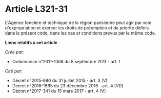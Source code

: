 # Article L321-31

L'Agence foncière et technique de la région parisienne peut agir par voie d'expropriation et exercer les droits de préemption
et de priorité définis dans le présent code, dans les cas et conditions prévus par le même code.

**Liens relatifs à cet article**

_Créé par_:

  - Ordonnance n°2011-1068 du 8 septembre 2011 - art. 1

_Cité par_:

  - Décret n°2015-980 du 31 juillet 2015 - art. 3 (V)
  - Décret n°2016-1865 du 23 décembre 2016 - art. 4 (VD)
  - Décret n°2017-341 du 15 mars 2017 - art. 4 (V)
